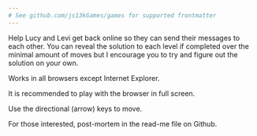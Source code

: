 ```yaml
---
# See github.com/js13kGames/games for supported frontmatter
---
```

Help Lucy and Levi get back online so they can send their messages to each other. You can reveal the solution to each level if completed over the minimal amount of moves but I encourage you to try and figure out the solution on your own.

Works in all browsers except Internet Explorer.

It is recommended to play with the browser in full screen.

Use the directional (arrow) keys to move.

For those interested, post-mortem in the read-me file on Github.